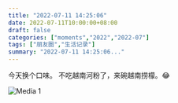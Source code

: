```yaml
---
title: "2022-07-11 14:25:06"
date: 2022-07-11T10:00:00+08:00
draft: false
categories: ["moments","2022","2022-07"]
tags: ["朋友圈","生活记录"]
summary: "2022-07-11 14:25:06..."
---
```


今天换个口味。
不吃越南河粉了，来碗越南捞檬。​😂

![Media 1](/Moments/photos/2022-07-11/202207111425060.jpg)

